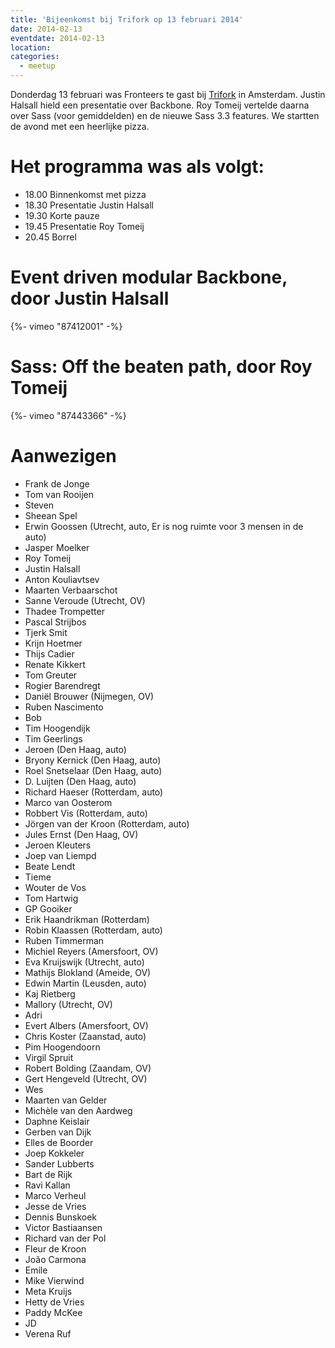```yaml
---
title: 'Bijeenkomst bij Trifork op 13 februari 2014'
date: 2014-02-13
eventdate: 2014-02-13
location:
categories:
  - meetup
---
```


Donderdag 13 februari was Fronteers te gast bij [Trifork](http://trifork.nl) in Amsterdam. Justin Halsall hield een presentatie over Backbone. Roy Tomeij vertelde daarna over Sass (voor gemiddelden) en de nieuwe Sass 3.3 features. We startten de avond met een heerlijke pizza.

# Het programma was als volgt:

- 18.00 Binnenkomst met pizza
- 18.30 Presentatie Justin Halsall
- 19.30 Korte pauze
- 19.45 Presentatie Roy Tomeij
- 20.45 Borrel

# Event driven modular Backbone, door Justin Halsall

{%- vimeo "87412001" -%}

# Sass: Off the beaten path, door Roy Tomeij

{%- vimeo "87443366" -%}

# Aanwezigen

- Frank de Jonge
- Tom van Rooijen
- Steven
- Sheean Spel
- Erwin Goossen (Utrecht, auto, Er is nog ruimte voor 3 mensen in de auto)
- Jasper Moelker
- Roy Tomeij
- Justin Halsall
- Anton Kouliavtsev
- Maarten Verbaarschot
- Sanne Veroude (Utrecht, OV)
- Thadee Trompetter
- Pascal Strijbos
- Tjerk Smit
- Krijn Hoetmer
- Thijs Cadier
- Renate Kikkert
- Tom Greuter
- Rogier Barendregt
- Daniël Brouwer (Nijmegen, OV)
- Ruben Nascimento
- Bob
- Tim Hoogendijk
- Tim Geerlings
- Jeroen (Den Haag, auto)
- Bryony Kernick (Den Haag, auto)
- Roel Snetselaar (Den Haag, auto)
- D. Luijten (Den Haag, auto)
- Richard Haeser (Rotterdam, auto)
- Marco van Oosterom
- Robbert Vis (Rotterdam, auto)
- Jörgen van der Kroon (Rotterdam, auto)
- Jules Ernst (Den Haag, OV)
- Jeroen Kleuters
- Joep van Liempd
- Beate Lendt
- Tieme
- Wouter de Vos
- Tom Hartwig
- GP Gooiker
- Erik Haandrikman (Rotterdam)
- Robin Klaassen (Rotterdam, auto)
- Ruben Timmerman
- Michiel Reyers (Amersfoort, OV)
- Eva Kruijswijk (Utrecht, auto)
- Mathijs Blokland (Ameide, OV)
- Edwin Martin (Leusden, auto)
- Kaj Rietberg
- Mallory (Utrecht, OV)
- Adri
- Evert Albers (Amersfoort, OV)
- Chris Koster (Zaanstad, auto)
- Pim Hoogendoorn
- Virgil Spruit
- Robert Bolding (Zaandam, OV)
- Gert Hengeveld (Utrecht, OV)
- Wes
- Maarten van Gelder
- Michèle van den Aardweg
- Daphne Keislair
- Gerben van Dijk
- Elles de Boorder
- Joep Kokkeler
- Sander Lubberts
- Bart de Rijk
- Ravi Kallan
- Marco Verheul
- Jesse de Vries
- Dennis Bunskoek
- Victor Bastiaansen
- Richard van der Pol
- Fleur de Kroon
- João Carmona
- Emile
- Mike Vierwind
- Meta Kruijs
- Hetty de Vries
- Paddy McKee
- JD
- Verena Ruf
